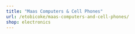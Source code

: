 ```yaml
---
title: "Maas Computers & Cell Phones"
url: /etobicoke/maas-computers-and-cell-phones/
shop: electronics
---
```

